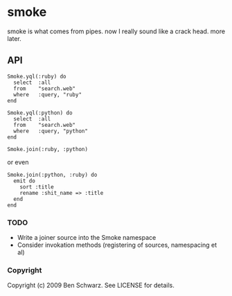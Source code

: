 # smoke

smoke is what comes from pipes. now I really sound like a crack head. 
more later.

## API
    Smoke.yql(:ruby) do
      select  :all
      from    "search.web"
      where   :query, "ruby"
    end

    Smoke.yql(:python) do
      select  :all
      from    "search.web"
      where   :query, "python"
    end

    Smoke.join(:ruby, :python)
or even

    Smoke.join(:python, :ruby) do
      emit do
        sort :title
        rename :shit_name => :title
      end
    end

### TODO

* Write a joiner source into the Smoke namespace
* Consider invokation methods (registering of sources, namespacing et al)

### Copyright

Copyright (c) 2009 Ben Schwarz. See LICENSE for details.
